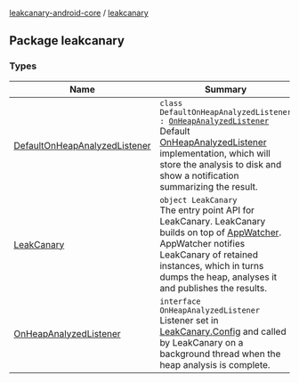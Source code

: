 [leakcanary-android-core](../index.md) / [leakcanary](./index.md)

## Package leakcanary

### Types

| Name | Summary |
|---|---|
| [DefaultOnHeapAnalyzedListener](-default-on-heap-analyzed-listener/index.md) | `class DefaultOnHeapAnalyzedListener : `[`OnHeapAnalyzedListener`](-on-heap-analyzed-listener/index.md)<br>Default [OnHeapAnalyzedListener](-on-heap-analyzed-listener/index.md) implementation, which will store the analysis to disk and show a notification summarizing the result. |
| [LeakCanary](-leak-canary/index.md) | `object LeakCanary`<br>The entry point API for LeakCanary. LeakCanary builds on top of [AppWatcher](#). AppWatcher notifies LeakCanary of retained instances, which in turns dumps the heap, analyses it and publishes the results. |
| [OnHeapAnalyzedListener](-on-heap-analyzed-listener/index.md) | `interface OnHeapAnalyzedListener`<br>Listener set in [LeakCanary.Config](-leak-canary/-config/index.md) and called by LeakCanary on a background thread when the heap analysis is complete. |
